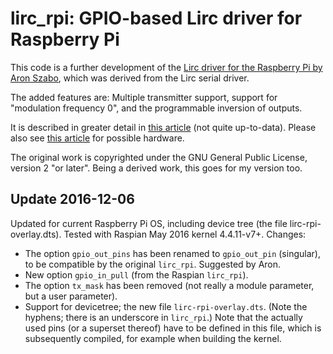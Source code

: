 # lirc_rpi: GPIO-based Lirc driver for Raspberry Pi

This code is a further development of the [Lirc driver for the
Raspberry Pi by Aron Szabo](http://aron.ws/projects/lirc_rpi/), which
was derived from the Lirc serial driver.

The added features are: Multiple transmitter support, support for
"modulation frequency 0", and the programmable inversion of outputs.

It is described in greater detail in
[this article](http://harctoolbox.org/lirc_rpi.html) (not quite up-to-data). Please also see
[this article](http://harctoolbox.org/rpi_daughterboard.html) for possible hardware.

The original work is copyrighted under the GNU General Public License,
version 2 "or later". Being a derived work, this goes for my version
too.

## Update 2016-12-06
Updated for current Raspberry Pi OS, including device tree (the file lirc-rpi-overlay.dts).
Tested with Raspian May 2016 kernel 4.4.11-v7+. Changes:

* The option `gpio_out_pins` has been renamed to `gpio_out_pin` (singular), to be compatible by the original `lirc_rpi`.
  Suggested by Aron.
* New option `gpio_in_pull` (from the Raspian `lirc_rpi`).
* The option `tx_mask` has been removed (not really a module parameter, but a user parameter).
* Support for devicetree; the new file `lirc-rpi-overlay.dts`. (Note the hyphens; there is an
  underscore in `lirc_rpi`.) Note that the actually used pins (or a superset thereof)
  have to be defined in this file, which is subsequently compiled,
  for example when building the kernel. 

